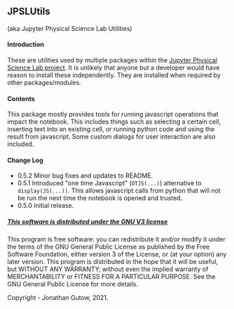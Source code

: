 ## JPSLUtils
(aka Jupyter Physical Science Lab Utilities)

#### Introduction
These are utilities used by multiple packages within the [Jupyter Physical
Science Lab project](https://github.com/JupyterPhysSciLab). It is unlikely 
that anyone 
but a 
developer would
have reason to install these independently. They are installed when
required by other packages/modules.

#### Contents
This package mostly provides tools for running javascript operations that
impact the notebook. This includes things such as selecting a certain cell,
inserting text into an existing cell, or running python code and using the
result from javascript. Some custom dialogs for user interaction are also
included.

#### Change Log
  * 0.5.2 Minor bug fixes and updates to README.
  * 0.5.1 Introduced "one time Javascript" (`OTJS(...)`) alternative to 
    `display(JS(...))`. This allows javascript calls from python that will 
    not be run the next time the notebook is opened and trusted.
  * 0.5.0 Initial release.

##### [This software is distributed under the GNU V3 license](https://gnu.org/licenses)
This program is free software: you can redistribute it and/or modify
    it under the terms of the GNU General Public License as published by
    the Free Software Foundation, either version 3 of the License, or
    (at your option) any later version.
    This program is distributed in the hope that it will be useful,
    but WITHOUT ANY WARRANTY; without even the implied warranty of
    MERCHANTABILITY or FITNESS FOR A PARTICULAR PURPOSE.  See the
    GNU General Public License for more details.

Copyright - Jonathan Gutow, 2021.